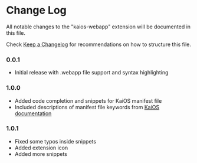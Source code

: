 # Change Log

All notable changes to the "kaios-webapp" extension will be documented in this file.

Check [Keep a Changelog](http://keepachangelog.com/) for recommendations on how to structure this file.

### 0.0.1
- Initial release with .webapp file support and syntax highlighting

### 1.0.0
- Added code completion and snippets for KaiOS manifest file
- Included descriptions of manifest file keywords from [KaiOS documentation](https://developer.kaiostech.com/getting-started/main-concepts/manifest)

### 1.0.1
- Fixed some typos inside snippets
- Added extension icon
- Added more snippets